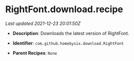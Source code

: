 # RightFont.download.recipe

_Last updated 2021-12-23 20:01:50Z_

- **Description**: Downloads the latest version of RightFont.

- **Identifier**: `com.github.homebysix.download.RightFont`

- **Parent Recipes**: `None`

